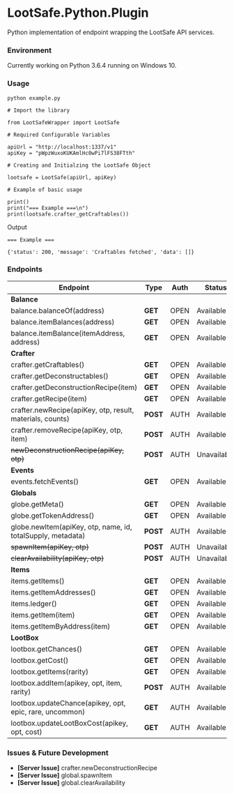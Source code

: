 # LootSafe.Python.Plugin
Python implementation of endpoint wrapping the LootSafe API services.

### Environment

Currently working on Python 3.6.4 running on Windows 10.

### Usage

```
python example.py
```

```
# Import the library

from LootSafeWrapper import LootSafe

# Required Configurable Variables

apiUrl = "http://localhost:1337/v1"
apiKey = "pWpzWuxoKUKAmlHc0wPi7lFS38FTth"

# Creating and Initialzing the LootSafe Object

lootsafe = LootSafe(apiUrl, apiKey)

# Example of basic usage

print()
print("=== Example ===\n")
print(lootsafe.crafter_getCraftables())
```

Output
```
=== Example ===

{'status': 200, 'message': 'Craftables fetched', 'data': []}
```

### Endpoints

 Endpoint  | Type | Auth | Status |
|---|---|---|---|
| **Balance**   |   |   |   |
| balance.balanceOf(address)  | **GET**  | OPEN  | Available |
| balance.itemBalances(address)  | **GET**  | OPEN  | Available |
| balance.itemBalance(itemAddress, address)  | **GET**  | OPEN   | Available |
| **Crafter**   |   |   |   |
| crafter.getCraftables()  | **GET**  | OPEN   | Available |
| crafter.getDeconstructables()  | **GET**  | OPEN   | Available |
| crafter.getDeconstructionRecipe(item)  | **GET**  | OPEN   | Available |
| crafter.getRecipe(item) | **GET**  | OPEN   | Available |
| crafter.newRecipe(apiKey, otp, result, materials, counts)  | **POST**  | AUTH   | Available |
| crafter.removeRecipe(apiKey, otp, item)  | **POST**  | AUTH   | Available |
| ~~newDeconstructionRecipe(apiKey, otp)~~ | **POST**  | AUTH   | Unavailable |
| **Events**  |   |   |   |
| events.fetchEvents()  | **GET**  | OPEN   | Available |
| **Globals**  |   |   |   |
| globe.getMeta()  | **GET**  | OPEN   | Available |
| globe.getTokenAddress()  | **GET**  | OPEN   | Available |
| globe.newItem(apiKey, otp, name, id, totalSupply, metadata) | **POST**  | AUTH   | Available |
| ~~spawnItem(apiKey, otp)~~  | **POST**   | AUTH   | Unavailable |
| ~~clearAvailability(apiKey, otp)~~  | **POST**   | AUTH   | Unavailable |
| **Items**  |   |   |   |
| items.getItems()  | **GET**  | OPEN   | Available |
| items.getItemAddresses()  | **GET**  | OPEN   | Available |
| items.ledger()  | **GET**  | OPEN   | Available |
| items.getItem(item)  | **GET**  | OPEN   | Available |
| items.getItemByAddress(item) | **GET**  | OPEN   | Available |
| **LootBox** |   |   |   |
| lootbox.getChances()  | **GET**  | OPEN   | Available |
| lootbox.getCost()  | **GET**  | OPEN   | Available |
| lootbox.getItems(rarity)  | **GET**  | OPEN   | Available |
| lootbox.addItem(apikey, opt, item, rarity)  | **POST**  | AUTH  | Available |
| lootbox.updateChance(apikey, opt, epic,  rare, uncommon) | **GET**  | AUTH  | Available |
| lootbox.updateLootBoxCost(apikey, opt, cost)  | **GET**  | AUTH  | Available |

### Issues & Future Development

* **[Server Issue]** crafter.newDeconstructionRecipe
* **[Server Issue]** global.spawnItem
* **[Server Issue]** global.clearAvailability
